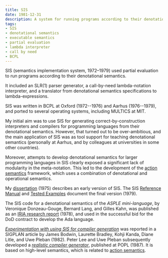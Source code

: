 ```yaml
---
title: SIS
date: 1981-12-31
description: A system for running programs according to their denotational semantics.
tags:
- SIS
- denotational semantics
- executable semantics
- partial evaluation
- lambda interpreter
- call by need
- BCPL
---
```


SIS (semantics implementation system, 1972–1979) used partial evaluation
to run programs according to their denotational semantics.

It included an SLR(1) parser generator,
a call-by-need lambda-notation interpreter,
and a translator from denotational semantics specifications to lambda-expressions.

SIS was written in BCPL at Oxford (1972--1976) and Aarhus (1976--1979),
and ported to several operating systems, including MULTICS at MIT.

My initial aim was to use SIS for generating correct-by-construction interpreters
and compilers for programming languages
from their denotational semantics.
However, that turned out to be over-ambitious,
and the main application of SIS was as tool support for teaching denotational semantics
(personally at Aarhus, and by colleagues at universities in some other countries).

Moreover, attempts to develop denotational semantics for larger programming languages
in SIS clearly exposed a significant lack of modularity in the meta-notation.
This led to the development of the [action semantics] framework,
which uses a combination of denotational and operational semantics.

My [dissertation] (1975) describes an early version of SIS.
The SIS [Reference Manual] and [Tested Examples] document the final version (1979).

The SIS code for a denotational semantics of the *ASPLE mini-language*,
by Veronique Donzeau-Gouge, Bernard Lang, and Gilles Kahn,
was published as an [IRIA research report] (1978),
and used in the successful bid for the DoD contract to develop the Ada language.

*[Experimentation with using SIS for compiler generation]* was reported in a SIGPLAN article by
James Bodwin, Laurette Bradley, Kohji Kanda, Diane Litle, and Uwe Pleban (1982).
Peter Lee and Uwe Pleban subsequently developed a *[realistic compiler generator]*, published at POPL (1987). It is based on high-level semantics, which is related to [action semantics].

[dissertation]: https://ora.ox.ac.uk/objects/uuid:b590173b-0a86-40c0-8e75-6a6fc5035c43
[IRIA research report]: https://inria.hal.science/hal-04716568/file/INRIA1978_333_pdf_impression.pdf "PDF"
[Reference Manual]: ../../papers/Mosses1979SRM.pdf "PDF"
[Tested Examples]: ../../papers/Mosses1979STE.pdf "PDF"
[action semantics]: ../../research/action-semantics/
[Experimentation with using SIS for compiler generation]: https://doi.org/10.1145/872726.806997 "ACM DL"
[realistic compiler generator]: https://doi.org/10.1145/41625.41651 "ACM DL"